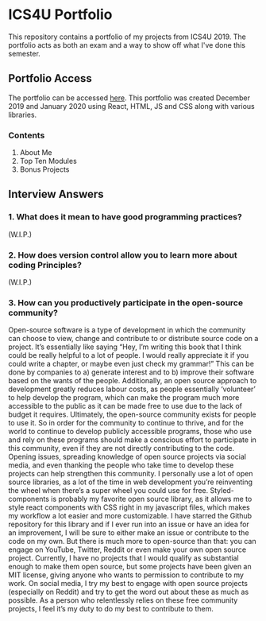 # ICS4U Portfolio
This repository contains a portfolio of my projects from ICS4U 2019. The portfolio acts as both an exam and a way to show off what I've done this semester.

## Portfolio Access
The portfolio can be accessed [here](https://sabrinabutton.github.io/ics4u-portfolio/). This portfolio was created December 2019 and January 2020 using React, HTML, JS and CSS along with various libraries.

### Contents
1. About Me
2. Top Ten Modules
3. Bonus Projects

## Interview Answers
### 1. What does it mean to have good programming practices?
(W.I.P.)
### 2. How does version control allow you to learn more about coding Principles?
(W.I.P.)
### 3. How can you productively participate in the open-source community?
Open-source software is a type of development in which the community can choose to view, change and contribute to or distribute source code on a project. It’s essentially like saying “Hey, I’m writing this book that I think could be really helpful to a lot of people. I would really appreciate it if you could write a chapter, or maybe even just check my grammar!” This can be done by companies to a) generate interest and to b) improve their software based on the wants of the people. Additionally, an open source approach to development greatly reduces labour costs, as people essentially ‘volunteer’ to help develop the program, which can make the program much more accessible to the public as it can be made free to use due to the lack of budget it requires. Ultimately, the open-source community exists for people to use it. So in order for the community to continue to thrive, and for the world to continue to develop publicly accessible programs, those who use and rely on these programs should make a conscious effort to participate in this community, even if they are not directly contributing to the code. Opening issues, spreading knowledge of open source projects via social media, and even thanking the people who take time to develop these projects can help strengthen this community.
	I personally use a lot of open source libraries, as a lot of the time in web development you’re reinventing the wheel when there’s a super wheel you could use for free. Styled-components is probably my favorite open source library, as it allows me to style react components with CSS right in my javascript files, which makes my workflow a lot easier and more customizable. I have starred the Github repository for this library and if I ever run into an issue or have an idea for an improvement, I will be sure to either make an issue or contribute to the code on my own. But there is much more to open-source than that: you can engage on YouTube, Twitter, Reddit or even make your own open source project. Currently, I have no projects that I would qualify as substantial enough to make them open source, but some projects have been given an MIT license, giving anyone who wants to permission to contribute to my work. On social media, I try my best to engage with open source projects (especially on Reddit) and try to get the word out about these as much as possible. As a person who relentlessly relies on these free community projects, I feel it’s my duty to do my best to contribute to them.   

